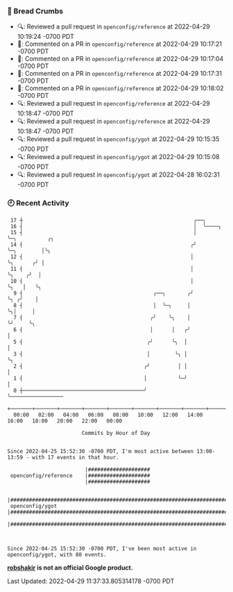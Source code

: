 ### 🍞 Bread Crumbs

 * 🔍: Reviewed a pull request in  `openconfig/reference` at 2022-04-29 10:19:24 -0700 PDT
 * 💬: Commented on a PR in  `openconfig/reference` at 2022-04-29 10:17:21 -0700 PDT
 * 💬: Commented on a PR in  `openconfig/reference` at 2022-04-29 10:17:04 -0700 PDT
 * 💬: Commented on a PR in  `openconfig/reference` at 2022-04-29 10:17:31 -0700 PDT
 * 💬: Commented on a PR in  `openconfig/reference` at 2022-04-29 10:18:02 -0700 PDT
 * 🔍: Reviewed a pull request in  `openconfig/reference` at 2022-04-29 10:18:47 -0700 PDT
 * 🔍: Reviewed a pull request in  `openconfig/reference` at 2022-04-29 10:18:47 -0700 PDT
 * 🔍: Reviewed a pull request in  `openconfig/ygot` at 2022-04-29 10:15:35 -0700 PDT
 * 🔍: Reviewed a pull request in  `openconfig/ygot` at 2022-04-29 10:15:08 -0700 PDT
 * 🔍: Reviewed a pull request in  `openconfig/ygot` at 2022-04-28 16:02:31 -0700 PDT

### 🕘 Recent Activity
```
 17 ┼                                                       ╭──╮
 16 ┤                                                       │  ╰────╮
 15 ┤                                                       │       ╰─╮          ╭╮
 14 ┤                                                      ╭╯         ╰─╮        │╰╮
 12 ┤                                                      │            ╰╮      ╭╯ │
 11 ┤                                                      │             ╰╮    ╭╯  │
 10 ┤                                                      │              ╰╮   │   ╰╮
  9 ┤                                          ╭──╮       ╭╯               ╰╮ ╭╯    │
  8 ┤                                          │  ╰─╮     │                 ╰╮│     │
  7 ┤                                         ╭╯    ╰╮    │                  ╰╯     ╰╮
  6 ┤                                         │      │   ╭╯                          │
  5 ┤                                        ╭╯      ╰╮  │                           │
  3 ┤                                        │        ╰╮ │                           ╰╮
  2 ┤                                       ╭╯         │ │                            │
  1 ┤                                       │          ╰─╯                            │
  0 ┼───────────────────────────────────────╯                                         ╰─────────────────
    +───────+───────+───────+───────+───────+───────+───────+───────+───────+───────+───────+───────+────
  00:00   02:00   04:00   06:00   08:00   10:00   12:00   14:00   16:00   18:00   20:00   22:00   00:00   

						Commits by Hour of Day


Since 2022-04-25 15:52:30 -0700 PDT, I'm most active between 13:00-13:59 - with 17 events in that hour.

```



```
                         |####################
 openconfig/reference    |####################
                         |####################

                         |################################################################################
 openconfig/ygot         |################################################################################
                         |################################################################################



Since 2022-04-25 15:52:30 -0700 PDT, I've been most active in openconfig/ygot, with 80 events.

```
**[robshakir](mailto:robjs@google.com) is not an official Google product.**  


Last Updated: 2022-04-29 11:37:33.805314178 -0700 PDT
